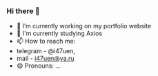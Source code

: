 ### Hi there 👋

- 🔭 I’m currently working on my portfolio website
- 🌱 I'm currently studying Axios
- 📫 How to reach me: 
 - telegram - @i47uen,   
 - mail - i47uen@ya.ru
- 😄 Pronouns: ...

